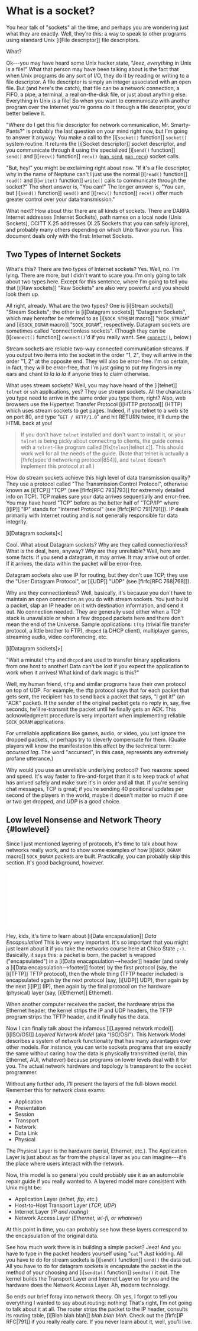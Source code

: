 # What is a socket?

You hear talk of "sockets" all the time, and perhaps you are wondering
just what they are exactly. Well, they're this: a way to speak to other
programs using standard Unix [i[File descriptor]] file descriptors.

What?

Ok---you may have heard some Unix hacker state, "Jeez, _everything_ in
Unix is a file!" What that person may have been talking about is the
fact that when Unix programs do any sort of I/O, they do it by reading
or writing to a file descriptor. A file descriptor is simply an integer
associated with an open file. But (and here's the catch), that file can
be a network connection, a FIFO, a pipe, a terminal, a real on-the-disk
file, or just about anything else.  Everything in Unix _is_ a file! So
when you want to communicate with another program over the Internet
you're gonna do it through a file descriptor, you'd better believe it.

"Where do I get this file descriptor for network communication, Mr.
Smarty-Pants?" is probably the last question on your mind right now, but
I'm going to answer it anyway: You make a call to the [i[`socket()`
function]] `socket()` system routine. It returns the [i[Socket
descriptor]] socket descriptor, and you communicate through it using the
specialized [i[`send()` function]] `send()` and [i[`recv()` function]]
`recv()` ([`man send`](#sendman), [`man recv`](#recvman)) socket calls.

"But, hey!" you might be exclaiming right about now. "If it's a file
descriptor, why in the name of Neptune can't I just use the normal
[i[`read()` function]] `read()` and [i[`write()` function]] `write()`
calls to communicate through the socket?"  The short answer is, "You
can!"  The longer answer is, "You can, but [i[`send()` function]]
`send()` and [i[`recv()` function]] `recv()` offer much greater control
over your data transmission."

What next? How about this: there are all kinds of sockets. There are
DARPA Internet addresses (Internet Sockets), path names on a local node
(Unix Sockets), CCITT X.25 addresses (X.25 Sockets that you can safely
ignore), and probably many others depending on which Unix flavor you
run.  This document deals only with the first: Internet Sockets.


## Two Types of Internet Sockets

What's this? There are two types of Internet sockets? Yes. Well, no. I'm
lying. There are more, but I didn't want to scare you.  I'm only going
to talk about two types here. Except for this sentence, where I'm going
to tell you that [i[Raw sockets]] "Raw Sockets" are also very powerful
and you should look them up.

All right, already. What are the two types? One is [i[Stream sockets]]
"Stream Sockets"; the other is [i[Datagram sockets]] "Datagram Sockets",
which may hereafter be referred to as [i[`SOCK_STREAM` macro]]
"`SOCK_STREAM`" and [i[`SOCK_DGRAM` macro]] "`SOCK_DGRAM`",
respectively. Datagram sockets are sometimes called "connectionless
sockets".  (Though they can be [i[`connect()` function]] `connect()`'d
if you really want. See [`connect()`](#connect), below.)

Stream sockets are reliable two-way connected communication streams. If
you output two items into the socket in the order "1, 2", they will
arrive in the order "1, 2" at the opposite end. They will also be
error-free. I'm so certain, in fact, they will be error-free, that I'm
just going to put my fingers in my ears and chant _la la la la_ if
anyone tries to claim otherwise.

What uses stream sockets? Well, you may have heard of the [i[telnet]]
`telnet` or `ssh` applications, yes? They use stream sockets. All the
characters you type need to arrive in the same order you type them,
right? Also, web browsers use the Hypertext Transfer Protocol [i[HTTP
protocol]] (HTTP) which uses stream sockets to get pages. Indeed, if you
telnet to a web site on port 80, and type "`GET / HTTP/1.0`" and hit
RETURN twice, it'll dump the HTML back at you!

> If you don't have `telnet` installed and don't want to install it, or
> your `telnet` is being picky about connecting to clients, the guide
> comes with a `telnet`-like program called [flx[`telnot`|telnot.c]].
> This should work well for all the needs of the guide. (Note that
> telnet is actually a [flrfc[spec'd networking protocol|854]], and
> `telnot` doesn't implement this protocol at all.)

How do stream sockets achieve this high level of data transmission
quality?  They use a protocol called "The Transmission Control
Protocol", otherwise known as [i[TCP]] "TCP" (see [flrfc[RFC 793|793]]
for extremely detailed info on TCP). TCP makes sure your data arrives
sequentially and error-free. You may have heard "TCP" before as the
better half of "TCP/IP" where [i[IP]]  "IP" stands for "Internet
Protocol" (see [flrfc[RFC 791|791]]).  IP deals primarily with Internet
routing and is not generally responsible for data integrity.

[i[Datagram sockets]<]

Cool. What about Datagram sockets? Why are they
called connectionless? What is the deal, here, anyway? Why are they
unreliable?  Well, here are some facts: if you send a datagram, it may
arrive. It may arrive out of order. If it arrives, the data within the
packet will be error-free.

Datagram sockets also use IP for routing, but they don't use TCP; they
use the "User Datagram Protocol", or [i[UDP]] "UDP" (see [flrfc[RFC
768|768]]).

Why are they connectionless? Well, basically, it's because you don't
have to maintain an open connection as you do with stream sockets. You
just build a packet, slap an IP header on it with destination
information, and send it out.  No connection needed. They are generally
used either when a TCP stack is unavailable or when a few dropped
packets here and there don't mean the end of the Universe. Sample
applications: `tftp` (trivial file transfer protocol, a little brother
to FTP), `dhcpcd` (a DHCP client), multiplayer games, streaming audio,
video conferencing, etc.

[i[Datagram sockets]>]

"Wait a minute! `tftp` and `dhcpcd` are used to transfer binary
applications from one host to another! Data can't be lost if you expect
the application to work when it arrives! What kind of dark magic is
this?"

Well, my human friend, `tftp` and similar programs have their own
protocol on top of UDP. For example, the tftp protocol says that for
each packet that gets sent, the recipient has to send back a packet that
says, "I got it!" (an "ACK" packet). If the sender of the original
packet gets no reply in, say, five seconds, he'll re-transmit the packet
until he finally gets an ACK. This acknowledgment procedure is very
important when implementing reliable `SOCK_DGRAM` applications.

For unreliable applications like games, audio, or video, you just ignore
the dropped packets, or perhaps try to cleverly compensate for them.
(Quake players will know the manifestation this effect by the technical
term: _accursed lag_.  The word "accursed", in this case, represents any
extremely profane utterance.)

Why would you use an unreliable underlying protocol? Two reasons: speed
and speed. It's way faster to fire-and-forget than it is to keep track
of what has arrived safely and make sure it's in order and all that. If
you're sending chat messages, TCP is great; if you're sending 40
positional updates per second of the players in the world, maybe it
doesn't matter so much if one or two get dropped, and UDP is a good
choice.


## Low level Nonsense and Network Theory {#lowlevel}

Since I just mentioned layering of protocols, it's time to talk about
how networks really work, and to show some examples of how
[i[`SOCK_DGRAM` macro]] `SOCK_DGRAM` packets are built.  Practically,
you can probably skip this section. It's good background, however.

![Data Encapsulation.](dataencap.pdf "[Encapsulated Protocols Diagram]")

Hey, kids, it's time to learn about [i[Data encapsulation]] _Data
Encapsulation_! This is very very important. It's so important that you
might just learn about it if you take the networks course here at Chico
State `;-)`.  Basically, it says this: a packet is born, the packet is
wrapped ("encapsulated") in a [i[Data enacapsulation-->header]] header
(and rarely a [i[Data encapsulation-->footer]] footer) by the first
protocol (say, the [i[TFTP]] TFTP protocol), then the whole thing (TFTP
header included) is encapsulated again by the next protocol (say,
[i[UDP]] UDP), then again by the next [i[IP]] (IP), then again by the
final protocol on the hardware (physical) layer (say, [i[Ethernet]]
Ethernet).

When another computer receives the packet, the hardware strips the
Ethernet header, the kernel strips the IP and UDP headers, the TFTP
program strips the TFTP header, and it finally has the data.

Now I can finally talk about the infamous [i[Layered network model]]
[i[ISO/OSI]] _Layered Network Model_ (aka "ISO/OSI"). This Network Model
describes a system of network functionality that has many advantages
over other models. For instance, you can write sockets programs that are
exactly the same without caring how the data is physically transmitted
(serial, thin Ethernet, AUI, whatever) because programs on lower levels
deal with it for you. The actual network hardware and topology is
transparent to the socket programmer.

Without any further ado, I'll present the layers of the full-blown
model.  Remember this for network class exams:

* Application
* Presentation
* Session
* Transport
* Network
* Data Link
* Physical

The Physical Layer is the hardware (serial, Ethernet, etc.). The
Application Layer is just about as far from the physical layer as you
can imagine---it's the place where users interact with the network.

Now, this model is so general you could probably use it as an automobile
repair guide if you really wanted to. A layered model more consistent
with Unix might be:

* Application Layer (_telnet, ftp, etc._)
* Host-to-Host Transport Layer (_TCP, UDP_)
* Internet Layer (_IP and routing_)
* Network Access Layer (_Ethernet, wi-fi, or whatever_)

At this point in time, you can probably see how these layers correspond
to the encapsulation of the original data.

See how much work there is in building a simple packet? Jeez! And you
have to type in the packet headers yourself using "`cat`"! Just kidding.
All you have to do for stream sockets is [i[`send()` function]] `send()`
the data out. All you have to do for datagram sockets is encapsulate the
packet in the method of your choosing and [i[`sendto()` function]]
`sendto()` it out. The kernel builds the Transport Layer and Internet
Layer on for you and the hardware does the Network Access Layer. Ah,
modern technology.

So ends our brief foray into network theory. Oh yes, I forgot to tell
you everything I wanted to say about routing: nothing! That's right, I'm
not going to talk about it at all. The router strips the packet to the
IP header, consults its routing table, [i[Blah blah blah]] _blah blah
blah_. Check out the [flrfc[IP RFC|791]] if you really really care. If
you never learn about it, well, you'll live.
